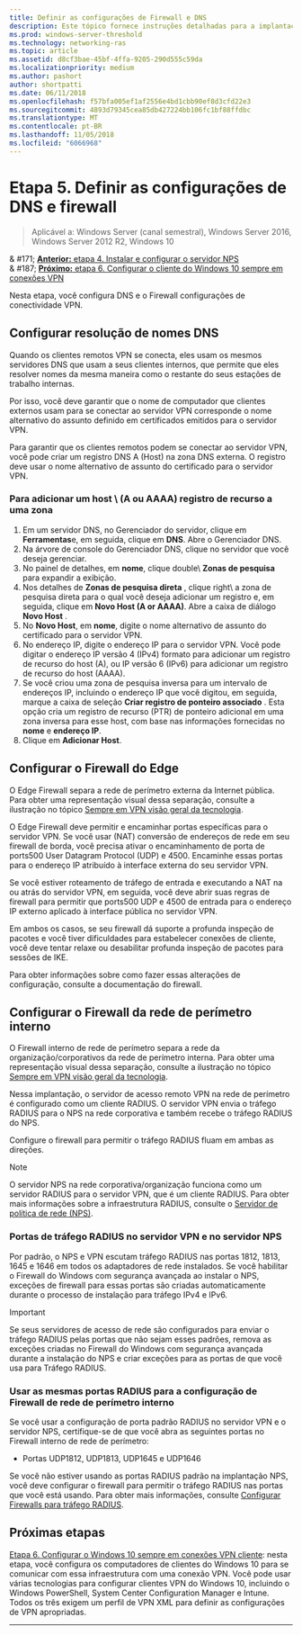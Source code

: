 ```yaml
---
title: Definir as configurações de Firewall e DNS
description: Este tópico fornece instruções detalhadas para a implantação de VPN Always On no Windows Server 2016.
ms.prod: windows-server-threshold
ms.technology: networking-ras
ms.topic: article
ms.assetid: d8cf3bae-45bf-4ffa-9205-290d555c59da
ms.localizationpriority: medium
ms.author: pashort
author: shortpatti
ms.date: 06/11/2018
ms.openlocfilehash: f57bfa005ef1af2556e4bd1cbb90ef8d3cfd22e3
ms.sourcegitcommit: 4893d79345cea85db427224bb106fc1bf88ffdbc
ms.translationtype: MT
ms.contentlocale: pt-BR
ms.lasthandoff: 11/05/2018
ms.locfileid: "6066968"
---
```

# Etapa 5. Definir as configurações de DNS e firewall

>Aplicável a: Windows Server (canal semestral), Windows Server 2016, Windows Server 2012 R2, Windows 10

& #171;  [ **Anterior:** etapa 4. Instalar e configurar o servidor NPS](vpn-deploy-nps.md)<br>
& #187;  [ **Próximo:** etapa 6. Configurar o cliente do Windows 10 sempre em conexões VPN](vpn-deploy-client-vpn-connections.md)

Nesta etapa, você configura DNS e o Firewall configurações de conectividade VPN.

## Configurar resolução de nomes DNS

Quando os clientes remotos VPN se conecta, eles usam os mesmos servidores DNS que usam a seus clientes internos, que permite que eles resolver nomes da mesma maneira como o restante do seus estações de trabalho internas. 

Por isso, você deve garantir que o nome de computador que clientes externos usam para se conectar ao servidor VPN corresponde o nome alternativo do assunto definido em certificados emitidos para o servidor VPN.

Para garantir que os clientes remotos podem se conectar ao servidor VPN, você pode criar um registro DNS A (Host) na zona DNS externa. O registro deve usar o nome alternativo de assunto do certificado para o servidor VPN.


### Para adicionar um host \ (A ou AAAA\) registro de recurso a uma zona

1. Em um servidor DNS, no Gerenciador do servidor, clique em **Ferramentas**e, em seguida, clique em **DNS**. Abre o Gerenciador DNS.
2. Na árvore de console do Gerenciador DNS, clique no servidor que você deseja gerenciar.
3. No painel de detalhes, em **nome**, clique double\ **Zonas de pesquisa** para expandir a exibição.
4. Nos detalhes de **Zonas de pesquisa direta** , clique right\ a zona de pesquisa direta para o qual você deseja adicionar um registro e, em seguida, clique em **Novo Host \(A or AAAA\)**. Abre a caixa de diálogo **Novo Host** .
5. No **Novo Host**, em **nome**, digite o nome alternativo de assunto do certificado para o servidor VPN.
6. No endereço IP, digite o endereço IP para o servidor VPN. Você pode digitar o endereço IP versão 4 (IPv4) formato para adicionar um registro de recurso do host \(A\), ou IP versão 6 \(IPv6\) para adicionar um registro de recurso do host \(AAAA\).
7. Se você criou uma zona de pesquisa inversa para um intervalo de endereços IP, incluindo o endereço IP que você digitou, em seguida, marque a caixa de seleção **Criar registro de ponteiro associado** .  Esta opção cria um registro de recurso \(PTR\) de ponteiro adicional em uma zona inversa para esse host, com base nas informações fornecidas no **nome** e **endereço IP**.
8. Clique em **Adicionar Host**.

## Configurar o Firewall do Edge

O Edge Firewall separa a rede de perímetro externa da Internet pública. Para obter uma representação visual dessa separação, consulte a ilustração no tópico [Sempre em VPN visão geral da tecnologia](../always-on-vpn-technology-overview.md).

O Edge Firewall deve permitir e encaminhar portas específicas para o servidor VPN. Se você usar \(NAT\) conversão de endereços de rede em seu firewall de borda, você precisa ativar o encaminhamento de porta de ports500 User Datagram Protocol \(UDP\) e 4500. Encaminhe essas portas para o endereço IP atribuído à interface externa do seu servidor VPN.

Se você estiver roteamento de tráfego de entrada e executando a NAT na ou atrás do servidor VPN, em seguida, você deve abrir suas regras de firewall para permitir que ports500 UDP e 4500 de entrada para o endereço IP externo aplicado à interface pública no servidor VPN.

Em ambos os casos, se seu firewall dá suporte a profunda inspeção de pacotes e você tiver dificuldades para estabelecer conexões de cliente, você deve tentar relaxe ou desabilitar profunda inspeção de pacotes para sessões de IKE.

Para obter informações sobre como fazer essas alterações de configuração, consulte a documentação do firewall.

## Configurar o Firewall da rede de perímetro interno

O Firewall interno de rede de perímetro separa a rede da organização/corporativos da rede de perímetro interna. Para obter uma representação visual dessa separação, consulte a ilustração no tópico [Sempre em VPN visão geral da tecnologia](../always-on-vpn-technology-overview.md).

Nessa implantação, o servidor de acesso remoto VPN na rede de perímetro é configurado como um cliente RADIUS.  O servidor VPN envia o tráfego RADIUS para o NPS na rede corporativa e também recebe o tráfego RADIUS do NPS.

Configure o firewall para permitir o tráfego RADIUS fluam em ambas as direções.


>[!NOTE]
>O servidor NPS na rede corporativa/organização funciona como um servidor RADIUS para o servidor VPN, que é um cliente RADIUS. Para obter mais informações sobre a infraestrutura RADIUS, consulte o [Servidor de política de rede (NPS)](../../../../../networking/technologies/nps/nps-top.md).

### Portas de tráfego RADIUS no servidor VPN e no servidor NPS

Por padrão, o NPS e VPN escutam tráfego RADIUS nas portas 1812, 1813, 1645 e 1646 em todos os adaptadores de rede instalados. Se você habilitar o Firewall do Windows com segurança avançada ao instalar o NPS, exceções de firewall para essas portas são criadas automaticamente durante o processo de instalação para tráfego IPv4 e IPv6.

>[!IMPORTANT]
>Se seus servidores de acesso de rede são configurados para enviar o tráfego RADIUS pelas portas que não sejam esses padrões, remova as exceções criadas no Firewall do Windows com segurança avançada durante a instalação do NPS e criar exceções para as portas de que você usa para Tráfego RADIUS.

### Usar as mesmas portas RADIUS para a configuração de Firewall de rede de perímetro interno

Se você usar a configuração de porta padrão RADIUS no servidor VPN e o servidor NPS, certifique-se de que você abra as seguintes portas no Firewall interno de rede de perímetro:

- Portas UDP1812, UDP1813, UDP1645 e UDP1646

Se você não estiver usando as portas RADIUS padrão na implantação NPS, você deve configurar o firewall para permitir o tráfego RADIUS nas portas que você está usando. Para obter mais informações, consulte [Configurar Firewalls para tráfego RADIUS](../../../../../networking/technologies/nps/nps-firewalls-configure.md).

## Próximas etapas
[Etapa 6. Configurar o Windows 10 sempre em conexões VPN cliente](vpn-deploy-client-vpn-connections.md): nesta etapa, você configura os computadores de clientes do Windows 10 para se comunicar com essa infraestrutura com uma conexão VPN. Você pode usar várias tecnologias para configurar clientes VPN do Windows 10, incluindo o Windows PowerShell, System Center Configuration Manager e Intune. Todos os três exigem um perfil de VPN XML para definir as configurações de VPN apropriadas. 

---
